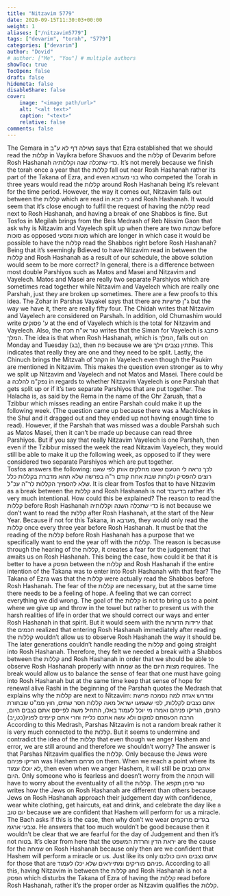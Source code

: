 ```yaml
---
title: "Nitzavim 5779"
date: 2020-09-15T11:30:03+00:00
weight: 1
aliases: ["/nitzavim5779"]
tags: ["devarim", "torah", "5779"]
categories: ["devarim"]
author: "Dovid"
# author: ["Me", "You"] # multiple authors
showToc: true
TocOpen: false
draft: false
hidemeta: false
disableShare: false
cover:
    image: "<image path/url>"
    alt: "<alt text>"
    caption: "<text>"
    relative: false
comments: false
---
```

The Gemara in מגילה דף לא ע"ב says that Ezra established that we should read the קללות in Vayikra before Shavuos and the קללות of Devarim before Rosh Hashanah כדי שתכלה שנה וקללותיה. It’s not merely because we finish the torah once a year that the קללות fall out near Rosh Hashanah rather its part of the Takana of Ezra, and even בני מערבא who competed the Torah in three years would read the קללות around Rosh Hashanah being it’s relevant for the time period.
However, the way it comes out, Nitzavim falls out between the קללות which are read in כי תבא and Rosh Hashanah. It would seem that it’s close enough to fulfil the request of having the קללות read next to Rosh Hashanah, and having a break of one Shabbos is fine. But Tosfos in Megilah brings from the Beis Medrash of Reb Nissim Gaon that ask why is Nitzavim and Vayelech split up when there are two שבתות before סוכות as opposed מטות ומסעי which are longer in which case it would be possible to have the קללות read the Shabbos right before Rosh Hashanah? Being that it’s seemingly Bdieved to have Nitzavim read in between the קללות and Rosh Hashanah as a result of our schedule, the above solution would seem to be more correct?
In general, there is a difference between most double Parshiyos such as Matos and Masei and Nitzavim and Vayelech. Matos and Masei are really two separate Parshiyos which are sometimes read together while Nitzavim and Vayelech which are really one Parshah, just they are broken up sometimes. There are a few proofs to this idea. The Zohar in Parshas Vayakel says that there are ג"ן פרשיות but the way we have it, there are really fifty four. The Chidah writes that Nitzavim and Vayelech are considered on Parshah. In addition, old Chumashim would write ע' פסוקים at the end of Vayelech which is the total for Nitzavim and Vayelech. Also, the טור או"ח תכח writes that the Siman for Vayelech is פתבג המלך. The idea is that when Rosh Hashanah, which is המלך, falls out on Monday and Tuesday (בג), then פת because we are פותתין נצבים וילך. This indicates that really they are one and they need to be split. Lastly, the Chinuch brings the Mitzvah of הקהל in Vayelech even though the Psukim are mentioned in Nitzavim. This makes the question even stronger as to why we split up Nitzavim and Vayelech and not Matos and Masei.
There could be a נפק"מ להלכה in regards to whether Nitzavim Vayelech is one Parshah that gets split up or if it’s two separate Parshiyos that are put together. The Halacha is, as said by the Rema in the name of the Ohr Zaruah, that a Tzibbur which misses reading an entire Parshah could make it up the following week. (The question came up because there was a Machlokes in the Shul and it dragged out and they ended up not having enough time to read). However, if the Parshah that was missed was a double Parshah such as Matos Masei, then it can’t be made up because can read three Parshiyos. But if you say that really Nitzavim Vayelech is one Parshah, then even if the Tzibbur missed the week the read Nitzavim Vayelech, they would still be able to make it up the following week, as opposed to if they were considered two separate Parshiyos which are put together.  
Tosfos answers the following:
לכך נראה לי הטעם שאנו מחלקים אותן לפי שאנו רוצים להפסיק ולקרות שבת אחת קודם ר"ה בפרשה שלא תהא מדברת בקללות כלל שלא להסמיך הקללות לר"ה עכ"ל.
It is clear from Tosfos that to have Nitzavim as a break between the קללות and Rosh Hashanah is not בדיעבד rather it’s very much intentional. How could this be explained?
The reason to read the קללות before Rosh Hashanah כדי שתכלה השנה וקללותיה is not because we don’t want to read the קללות after Rosh Hashanah, at the start of the New Year. Because if not for this Takana, in מערבא, they would only read the קללות once every three year before Rosh Hashanah. It must be that the reading of the קללות before Rosh Hashanah has a purpose that we specifically want to end the year off with the קללות. The reason is becasuse through the hearing of the קללות, it creates a fear for the judgement that awaits us on Rosh Hashanah. This being the case, how could it be that it is better to have a הפסק between the קללות and Rosh Hashanah if the entire intention of the Takana was to enter into Rosh Hashanah with that fear?
The Takana of Ezra was that the קללות were actually read the Shabbos before Rosh Hashanah. The fear of the קללות are necessary, but at the same time there needs to be a feeling of hope. A feeling that we can correct everything we did wrong. The goal of the קללות is not to bring us to a point where we give up and throw in the towel but rather to present us with the harsh realities of life in order that we should correct our ways and enter Rosh Hashanah in that spirit. But it would seem with the ירידות הדורות that the חכמים realized that entering Rosh Hashanah immediately after reading the קללות wouldn’t allow us to observe Rosh Hashanah the way it should be. The later generations couldn’t handle reading the קללות and going straight into Rosh Hashanah. Therefore, they felt we needed a break with a Shabbos between the קללות and Rosh Hashanah in order that we should be able to observe Rosh Hashanah properly with שמחה as the מצות היום requires. The break would allow us to balance the sense of fear that one must have going into Rosh Hashanah but at the same time keep that sense of hope for renewal alive
Rashi in the beginning of the Parshah quotes the Medrash that explains why the קללות are next to Nitzavim:
ומדרש אגדה למה נסמכה פרשת אתם נצבים לקללות, לפי ששמעו ישראל מאה קללות חסר שתים, חוץ ממ"ט שבתורת כהנים, הוריקו פניהם ואמרו מי יוכל לעמוד באלו, התחיל משה לפייסם אתם נצבים היום, הרבה הכעסתם למקום ולא עשה אתכם כלייה והרי אתם קיימים לפניו(כט,יב)
According to this Medrash, Parshas Nitzavim is not a random break rather it is very much connected to the קללות. But it seems to undermine and contradict the idea of the קללות that even though we anger Hashem and error, we are still around and therefore we shouldn’t worry? The answer is that Parshas Nitzavim qualifies the קללות. Only because the Jews were הוריקו פניהם was Hashem מרחם on them. When we reach a point where its לא יוכלו עמוד, then even when we anger Hashem, it will still be אתם נצבים היום. Only someone who is fearless and doesn’t worry from the תוכחה will have to worry about the eventuality of all the קללות.
The טור סימן תקפא writes how the Jews on Rosh Hashanah are different than others because Jews on Rosh Hashanah approach their judgement day with confidence, wear white clothing, get haircuts, eat and drink, and celebrate the day like a יום טוב because we are confident that Hashem will perform for us a miracle. The Bach asks if this is the case, then why don’t we wear בגדים מרוקמים וצבעי ארגמ. He answers that too much wouldn’t be good because then it wouldn’t be clear that we are fearful for the day of Judgement and then it’s not בטוח. It’s clear from here that the יראת הדין וחרדת המשפט are the cause for the שמחה on Rosh Hashanah because only then are we confident that Hashem will perform a miracle or us. Just like its only אתם נצבים היום כולכם for those that are פניהם מוריקים ומתייראים שלא יכלו לעמוד.
According to all this, having Nitzavim in between the קללות and Rosh Hashanah is not a הפסק which disturbs the Takana of Ezra of having the קללות read before Rosh Hashanah, rather it’s the proper order as Nitzavim qualifies the קללות.
